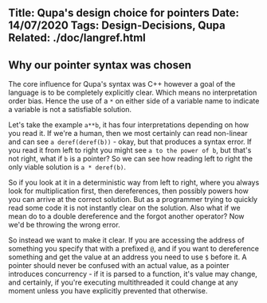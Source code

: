 Title: Qupa's design choice for pointers
Date: 14/07/2020
Tags: Design-Decisions, Qupa
Related: ./doc/langref.html
---
Why our pointer syntax was chosen
---

The core influence for Qupa's syntax was C++ however a goal of the language is to be completely explicitly clear. Which means no interpretation order bias. Hence the use of a ``*`` on either side of a variable name to indicate a variable is not a satisfiable solution.

Let's take the example ``a**b``, it has four interpretations depending on how you read it. If we're a human, then we most certainly can read non-linear and can see ``a deref(deref(b))`` - okay, but that produces a syntax error. If you read it from left to right you might see ``a to the power of b``, but that's not right, what if ``b`` is a pointer? So we can see how reading left to right the only viable solution is ``a * deref(b)``.

So if you look at it in a deterministic way from left to right, where you always look for multiplication first, then dereferences, then possibly powers how you can arrive at the correct solution. But as a programmer trying to quickly read some code it is not instantly clear on the solution. Also what if we mean do to a double dereference and the forgot another operator? Now we'd be throwing the wrong error.

So instead we want to make it clear. If you are accessing the address of something you specify that with a prefixed ``@``, and if you want to dereference something and get the value at an address you need to use ``$`` before it. A pointer should never be confused with an actual value, as a pointer introduces concurrency - if it is parsed to a function, it's value may change, and certainly, if you're executing multithreaded it could change at any moment unless you have explicitly prevented that otherwise.
